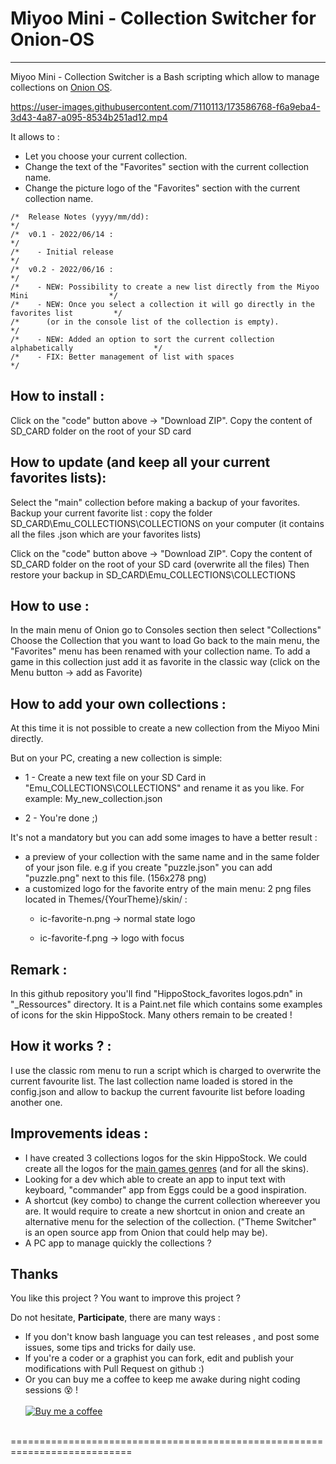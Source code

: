 # Miyoo Mini - Collection Switcher for Onion-OS
 ----
  Miyoo Mini - Collection Switcher is a Bash scripting which allow to manage collections on [Onion OS](https://github.com/jimgraygit/Onion).
  
  

https://user-images.githubusercontent.com/7110113/173586768-f6a9eba4-3d43-4a87-a095-8534b251ad12.mp4


  
  It allows to :
- Let you choose your current collection.
- Change the text of the "Favorites" section with the current collection name.
- Change the picture logo of the "Favorites" section with the current collection name.


```
/*  Release Notes (yyyy/mm/dd):                                                             */
/*  v0.1 - 2022/06/14 :                                                                     */
/*    - Initial release                                                                     */
/*  v0.2 - 2022/06/16 :                                                                     */
/*    - NEW: Possibility to create a new list directly from the Miyoo Mini                  */
/*    - NEW: Once you select a collection it will go directly in the favorites list         */
/*      (or in the console list of the collection is empty).                                */
/*    - NEW: Added an option to sort the current collection alphabetically                  */
/*    - FIX: Better management of list with spaces                                          */
```

 How to install :
 ----
 Click on the "code" button above -> "Download ZIP".
 Copy the content of SD_CARD folder on the root of your SD card
 
 How to update (and keep all your current favorites lists):
 ----
 Select the "main" collection before making a backup of your favorites.
 Backup your current favorite list : copy the folder SD_CARD\Emu\_COLLECTIONS\COLLECTIONS on your computer (it contains all the files .json which are your favorites lists)

 Click on the "code" button above -> "Download ZIP".
 Copy the content of SD_CARD folder on the root of your SD card (overwrite all the files)
 Then restore your backup in SD_CARD\Emu\_COLLECTIONS\COLLECTIONS


 How to use :
 ----
 In the main menu of Onion go to Consoles section then select "Collections"
 Choose the Collection that you want to load
 Go back to the main menu, the "Favorites" menu has been renamed with your collection name.
 To add a game in this collection just add it as favorite in the classic way (click on the Menu button -> add as Favorite)
 

 How to add your own collections :
 ----
 At this time it is not possible to create a new collection from the Miyoo Mini directly.
 
 But on your PC, creating a new collection is simple: 
 
  - 1 - Create a new text file on your SD Card in "Emu\_COLLECTIONS\COLLECTIONS" and rename it as you like. For example: My_new_collection.json
 
  - 2 - You're done ;)
 
 It's not a mandatory but you can add some images to have a better result :
 - a preview of your collection with the same name and in the same folder of your json file. 
   e.g if you create "puzzle.json" you can add "puzzle.png" next to this file. (156x278 png)
 - a customized logo for the favorite entry of the main menu: 2 png files located in Themes/{YourTheme}/skin/ : 
     -   ic-favorite-n.png -> normal state logo
      
     -   ic-favorite-f.png -> logo with focus
 
 
  Remark : 
 ----
 In this github repository you'll find "HippoStock_favorites logos.pdn" in "_Ressources" directory. 
 It is a Paint.net file which contains some examples of icons for the skin HippoStock. Many others remain to be created !
 
 
  How it works ? :
 ----
  I use the classic rom menu to run a script which is charged to overwrite the current favourite list.
  The last collection name loaded is stored in the config.json and allow to backup the current favourite list before loading another one.
  
  Improvements ideas :
 ----
  - I have created 3 collections logos for the skin HippoStock. We could create all the logos for the [main games genres](https://en.wikipedia.org/wiki/List_of_video_game_genres) (and for all the skins).
  - Looking for a dev which able to create an app to input text with keyboard, "commander" app from Eggs could be a good inspiration.
  - A shortcut (key combo) to change the current collection whereever you are. It would require to create a new shortcut in onion and create an alternative menu for the selection of the collection. ("Theme Switcher" is an open source app from Onion that could help may be).
  - A PC app to manage quickly the collections ?
 
 
 ## Thanks
You like this project ? You want to improve this project ? 

Do not hesitate, **Participate**, there are many ways :
- If you don't know bash language you can test releases , and post some issues, some tips and tricks for daily use.
- If you're a coder or a graphist you can fork, edit and publish your modifications with Pull Request on github :)<br/>
- Or you can buy me a coffee to keep me awake during night coding sessions :dizzy_face: !<br/><br/>
[![Buy me a coffee][buymeacoffee-shield]][buymeacoffee]
<br/><br/>

[buymeacoffee-shield]: https://www.buymeacoffee.com/assets/img/guidelines/download-assets-sm-2.svg
[buymeacoffee]: https://www.buymeacoffee.com/schmurtz
 ===========================================================================
 
